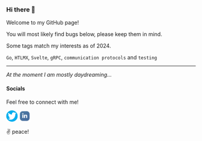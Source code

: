 ### Hi there 👋

Welcome to my GitHub page!

You will most likely find bugs below, please keep them in mind.

Some tags match my interests as of 2024.

`Go`, `HTLMX`, `Svelte`, `gRPC`, `communication protocols` and `testing`

---

_At the moment I am mostly daydreaming..._


#### Socials

Feel free to connect with me!
<p>
<a href="https://www.twitter.com/FagerholmJimmy"><img height="30" src="https://github.com/Faagerholm/Faagerholm/blob/main/icons/twitter-icon.png?raw=true"></a>
<a href="https://www.linkedin.com/in/jimmy-fagerholm/"><img height="30" src="https://github.com/Faagerholm/Faagerholm/blob/main/icons/linkedin-icon.png?raw=true"></a>
</p>

✌️ peace!
